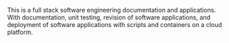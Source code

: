 This is a full stack software engineering documentation and applications. With documentation, unit testing, revision of software applications, and deployment of software applications with scripts and containers on a cloud platform.


